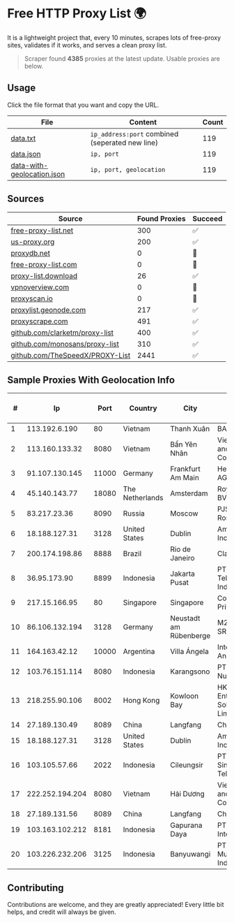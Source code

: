 
# Free HTTP Proxy List 🌍

It is a lightweight project that, every 10 minutes, scrapes lots of free-proxy sites, validates if it works, and serves a clean proxy list.


> Scraper found **4385** proxies at the latest update. Usable proxies are below.

## Usage

Click the file format that you want and copy the URL.


|File|Content|Count|
|----|-------|-----|
|[data.txt](https://raw.githubusercontent.com/themiralay/Proxy-List-World/master/data.txt)|`ip_address:port` combined (seperated new line)|119|
|[data.json](https://raw.githubusercontent.com/themiralay/Proxy-List-World/master/data.json)|`ip, port`|119|
|[data-with-geolocation.json](https://raw.githubusercontent.com/themiralay/Proxy-List-World/master/data-with-geolocation.json)|`ip, port, geolocation`|119|

## Sources

|Source|Found Proxies|Succeed|
|------|-------------|-------|
|[free-proxy-list.net](https://free-proxy-list.net)|300|✅|
|[us-proxy.org](https://www.us-proxy.org)|200|✅|
|[proxydb.net](http://proxydb.net)|0|🚫|
|[free-proxy-list.com](https://free-proxy-list.com/?page=&port=&type%5B%5D=http&type%5B%5D=https&up_time=0&search=Search)|0|🚫|
|[proxy-list.download](https://www.proxy-list.download/HTTP)|26|✅|
|[vpnoverview.com](https://vpnoverview.com/privacy/anonymous-browsing/free-proxy-servers)|0|🚫|
|[proxyscan.io](https://www.proxyscan.io)|0|🚫|
|[proxylist.geonode.com](https://proxylist.geonode.com/api/proxy-list?limit=300&page=1&sort_by=lastChecked&sort_type=desc&protocols=http,https)|217|✅|
|[proxyscrape.com](https://api.proxyscrape.com/v2/?request=displayproxies&protocol=http&timeout=10000&country=all&ssl=all&anonymity=all)|491|✅|
|[github.com/clarketm/proxy-list](https://raw.githubusercontent.com/clarketm/proxy-list/master/proxy-list-raw.txt)|400|✅|
|[github.com/monosans/proxy-list](https://raw.githubusercontent.com/monosans/proxy-list/main/proxies/http.txt)|310|✅|
|[github.com/TheSpeedX/PROXY-List](https://raw.githubusercontent.com/TheSpeedX/PROXY-List/master/http.txt)|2441|✅|


## Sample Proxies With Geolocation Info

|#|Ip|Port|Country|City|Internet Service Provider|
|-|--|----|-------|----|-------------------------|
|1|113.192.6.190|80|Vietnam|Thanh Xuân|BASE|
|2|113.160.133.32|8080|Vietnam|Bẩn Yên Nhân|VietNam Post and Telecom Corporation|
|3|91.107.130.145|11000|Germany|Frankfurt Am Main|Hetzner Online AG|
|4|45.140.143.77|18080|The Netherlands|Amsterdam|RoyaleHosting BV|
|5|83.217.23.36|8090|Russia|Moscow|PJSC Rostelecom|
|6|18.188.127.31|3128|United States|Dublin|Amazon.com, Inc.|
|7|200.174.198.86|8888|Brazil|Rio de Janeiro|Claro S.A|
|8|36.95.173.90|8899|Indonesia|Jakarta Pusat|PT. Telekomunikasi Indonesia|
|9|217.15.166.95|80|Singapore|Singapore|Contabo Asia Private Limited|
|10|86.106.132.194|3128|Germany|Neustadt am Rübenberge|M247 Europe SRL|
|11|164.163.42.12|10000|Argentina|Villa Ángela|Interret Villa Angela SRL|
|12|103.76.151.114|8080|Indonesia|Karangsono|PT. Java Digital Nusantara|
|13|218.255.90.106|8002|Hong Kong|Kowloon Bay|HKBN Enterprise Solutions HK Limited|
|14|27.189.130.49|8089|China|Langfang|Chinanet|
|15|18.188.127.31|3128|United States|Dublin|Amazon.com, Inc.|
|16|103.105.57.66|2022|Indonesia|Cileungsir|PT Lambda Sinergi Telekomunikasi|
|17|222.252.194.204|8080|Vietnam|Hải Dương|VietNam Post and Telecom Corporation|
|18|27.189.131.56|8089|China|Langfang|Chinanet|
|19|103.163.102.212|8181|Indonesia|Gapurana Daya|PT Mamura Inter Media|
|20|103.226.232.206|3125|Indonesia|Banyuwangi|PT Jaringan Multimedia Indonesia|



## Contributing

Contributions are welcome, and they are greatly appreciated! Every
little bit helps, and credit will always be given.

